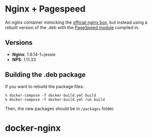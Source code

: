 Nginx + Pagespeed
=================

An nginx container mimicking the [official nginx box](https://registry.hub.docker.com/_/nginx/), but instead using a rebuilt version of the .deb with the [PageSpeed module](https://developers.google.com/speed/pagespeed/module) compiled in.

Versions
--------

-	**Nginx**: 1.9.14-1~jessie
-	**NPS**: 1.11.33

Building the .deb package
-------------------------

If you want to rebuild the package files:

```
% docker-compose -f docker-build.yml build
% docker-compose -f docker-build.yml run build
```

Then, the new packages should be in `/packages` folder.
# docker-nginx

